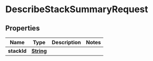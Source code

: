 

# DescribeStackSummaryRequest


## Properties

| Name | Type | Description | Notes |
|------------ | ------------- | ------------- | -------------|
|**stackId** | [**String**](String.md) |  |  |



